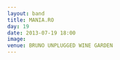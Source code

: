 ```yaml
---
layout: band
title: MANIA.RO
day: 19
date: 2013-07-19 18:00
image: 
venue: BRUNO UNPLUGGED WINE GARDEN
---
```




